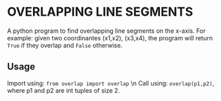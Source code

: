 # OVERLAPPING LINE SEGMENTS
A python program to find overlapping line segments on the x-axis. For example: given two coordinantes (x1,x2), (x3,x4), the program will return `True` if they overlap and `False` otherwise.

## Usage

Import using: `from overlap import overlap` \n
Call using: `overlap(p1,p2)`, where p1 and p2 are int tuples of size 2.
